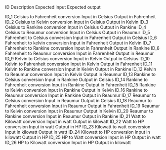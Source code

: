 ID	  Description	                            Expected input	                    Expected output

ID_1	Celsius to Fahrenheit conversion	      Input in Celsius	                  Output in Fahrenheit
ID_2	Celsius to Kelvin conversion	          Input in Celsius	                  Output in Kelvin
ID_3	Celsius to Rankine conversion	           Input in Celsius	                  Output in Rankine
ID_4	Celsius to Reaumur conversion	          Input in Celsius	                  Output in Reaumur
ID_5	Fahrenheit to Celsius conversion	      Input in Fahrenheit	                Output in Celsius
ID_6	Fahrenheit to kelvin conversion	        Input in Fahrenheit	                Output in Kelvin
ID_7	Fahrenheit to Rankine conversion	      Input in Fahrenheit	                Output in Rankine
ID_8	Fahrenheit to Reaumur conversion	      Input in Fahrenheit	                Output in Reaumur
ID_9	Kelvin to Celsius conversion	          Input in Kelvin	                    Output in Celsius
ID_10	Kelvin to Fahrenheit conversion	        Input in Kelvin	                    Output in Fahrenheit
ID_11	Kelvin to Rankine conversion	          Input in Kelvin	                    Output in Rankine
ID_12	Kelvin to Reaumur conversion	          Input in Kelvin	                    Output in Reaumur
ID_13	Rankine to Celsius conversion	          Input in Rankine	                  Output in Celsius
ID_14	Rankine to Fahrenheit conversion	      Input in Rankine	                  Output in Fahrenheit
ID_15	Rankine to Kelvin conversion	          Input in Rankine	                  Output in Kelvin
ID_16	Rankine to Reaumur conversion	          Input in Rankine	                  Output in Reaumur
ID_17	Reaumur to Celsius conversion	          Input in Reaumur	                  Output in Celsius
ID_18	Reaumur to Fahrenheit conversion	      Input in Reaumur	                  Output in Fahrenheit
ID_19	Reaumur to Kelvin conversion	          Input in Reaumur	                  Output in Kelvin
ID_20	Reaumur to Rankine conversion	          Input in Reaumur	                  Output in Rankine
ID_21	Watt to Kilowatt conversion	            Input in watt	                      Output in kilowatt
ID_22	Watt to HP conversion	                  Input in watt	                      Output in HP
ID_23	Kilowatt to watt conversion	            Input in kilowatt	                  Output in watt
ID_24	Kilowatt to HP conversion	              Input in kilowatt	                  Output in HP
ID_25	HP to Watt conversion	                  Input in HP	                        Output in watt
ID_26	HP to Kilowatt conversion	              Input in HP	                        Output in kilowatt
